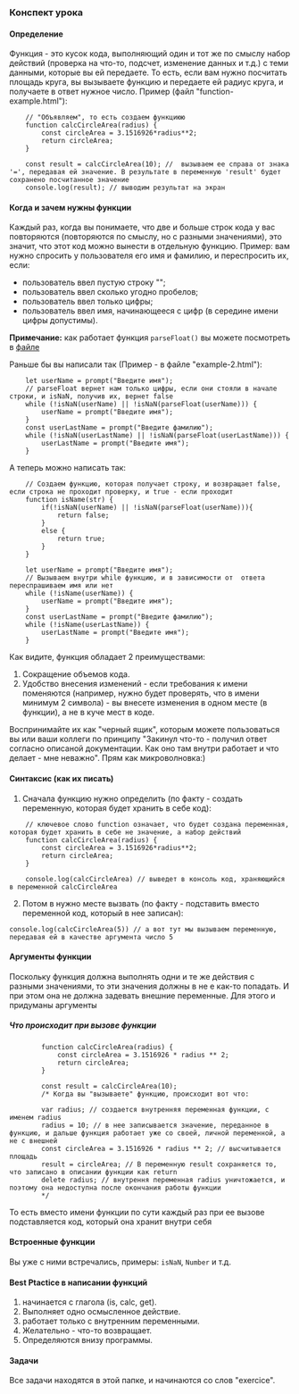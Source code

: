 ### Конспект урока

#### Определение

Функция - это кусок кода, выполняющий один и тот же по смыслу набор действий (проверка на что-то, подсчет, изменение данных и т.д.) с теми данными, которые вы ей передаете. То есть, если вам нужно посчитать площадь круга, вы вызываете функцию и передаете ей радиус круга, и получаете в ответ нужное число.
Пример (файл "function-example.html"):
```
    // "Объявляем", то есть создаем функциюю
    function calcCircleArea(radius) {
        const circleArea = 3.1516926*radius**2;
        return circleArea;
    }

    const result = calcCircleArea(10); //  вызываем ее справа от знака '=', передавая ей значение. В результате в переменную 'result' будет сохранено посчитанное значение
    console.log(result); // выводим результат на экран
```

#### Когда и зачем нужны функции

Каждый раз, когда вы понимаете, что две и больше строк кода у вас повторяются (повторяются по смыслу, но с разными значениями), это значит, что этот код можно вынести в отдельную функцию. Пример: вам нужно спросить у пользователя его имя и фамилию, и переспросить их, если:
- пользователь ввел пустую строку "";
- пользователь ввел сколько угодно пробелов;
- пользователь ввел только цифры;
- пользователь ввел имя, начинающееся с цифр (в середине имени цифры допустимы).

<strong>Примечание:</strong> как работает функция `parseFloat()` вы можете посмотреть в [файле](examples/parseFloat-example.html)

Раньше бы вы написали так (Пример - в файле "example-2.html"):

```
    let userName = prompt("Введите имя");
    // parseFloat вернет нам только цифры, если они стояли в начале строки, и isNaN, получив их, вернет false
    while (!isNaN(userName) || !isNaN(parseFloat(userName))) {
        userName = prompt("Введите имя");
    }
    const userLastName = prompt("Введите фамилию");
    while (!isNaN(userLastName) || !isNaN(parseFloat(userLastName))) {
        userLastName = prompt("Введите имя");
    }
```

А теперь можно написать так:
```
    // Создаем функцию, которая получает строку, и возвращает false, если строка не проходит проверку, и true - если проходит
    function isName(str) {
        if(!isNaN(userName) || !isNaN(parseFloat(userName))){
            return false;
        }
        else {
            return true;
        }
    }

    let userName = prompt("Введите имя");
    // Вызываем внутри while функцию, и в зависимости от  ответа переспрашиваем имя или нет
    while (!isName(userName)) {
        userName = prompt("Введите имя");
    }
    const userLastName = prompt("Введите фамилию");
    while (!isName(userLastName)) {
        userLastName = prompt("Введите имя");
    }  

```
Как видите, функция обладает 2 преимуществами:
1. Сокращение объемов кода.
2. Удобство внесения изменений - если требования к имени поменяются (например, нужно будет проверять, что в имени минимум 2 символа) - вы внесете изменения в одном месте (в функции), а не в куче мест в коде.

Воспринимайте их как "черный ящик", которым можете пользоваться вы или ваши коллеги по принципу "Закинул что-то - получил ответ согласно описаной документации. Как оно там внутри работает и что делает - мне неважно". Прям как микроволновка:)


#### Синтаксис (как их писать)

1. Сначала функцию нужно определить (по факту - создать переменную, которая будет хранить в себе код):
```
    // ключевое слово function означает, что будет создана переменная, которая будет хранить в себе не значение, а набор действий
    function calcCircleArea(radius) {
        const circleArea = 3.1516926*radius**2;
        return circleArea;
    }
    
    console.log(calcCircleArea) // выведет в консоль код, храняющийся в переменной calcCircleArea
```

2. Потом в нужно месте вызвать (по факту - подставить вместо переменной код, который в нее записан):

```
console.log(calcCircleArea(5)) // а вот тут мы вызываем переменную, передавая ей в качестве аргумента число 5
```

#### Аргументы функции

Поскольку функция должна выполнять одни и те же действия с разными значениями, то эти значения должны в не е как-то попадать. И при этом она не должна задевать внешние переменные. Для этого и придуманы аргументы

##### Что происходит при вызове функции
```
        function calcCircleArea(radius) {
            const circleArea = 3.1516926 * radius ** 2;
            return circleArea;
        }

        const result = calcCircleArea(10);
        /* Когда вы "вызываете" функцию, происходит вот что:
        
        var radius; // создается внутренняя переменная функции, с именем radius
        radius = 10; // в нее записывается значение, переданное в функцию, и дальше функция работает уже со своей, личной переменной, а не с внешней
        const circleArea = 3.1516926 * radius ** 2; // высчитывается площадь
        result = circleArea; // В переменную result сохраняется то, что записано в описании функции как return
        delete radius; // внутрення переменная radius уничтожается, и поэтому она недоступна после окончания работы функции
        */
```

То есть вместо имени функции по сути каждый раз при ее вызове подставляется код, который она хранит внутри себя

#### Встроенные функции

Вы уже с ними встречались, примеры: `isNaN`, `Number` и т.д.

#### Best Ptactice в написании функций

1. начинается с глагола (is, calc, get).
2. Выполняет одно осмысленное действие.
3. работает только с внутренним переменными.
4. Желательно - что-то возвращает.
5. Определяются внизу программы.

#### Задачи
Все задачи находятся в этой папке, и начинаются со слов "exercice".